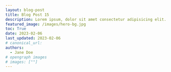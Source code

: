 ```yaml
---
layout: blog-post
title: Blog Post 15
description: Lorem ipsum, dolor sit amet consectetur adipisicing elit. Soluta optio dolor sit amet consectetur adipisicing elit dolor sit amet consectetur adipisicing elit.
featured_image: /images/hero-bg.jpg
toc: True
date: 2023-02-06
last_updated: 2023-02-06
# canonical_url:
authors:
  - Jane Doe
# opengraph images
# images: [""]
---
```

